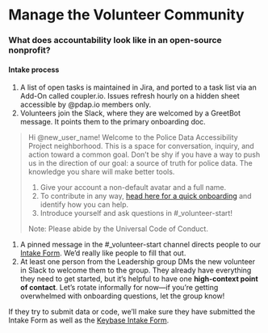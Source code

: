 # Manage the Volunteer Community

### What does accountability look like in an open-source nonprofit?

#### Intake process

1. A list of open tasks is maintained in Jira, and ported to a task list via an Add-On called coupler.io. Issues refresh hourly on a hidden sheet accessible by @pdap.io members only.
2. Volunteers join the Slack, where they are welcomed by a GreetBot message. It points them to the primary onboarding doc.

> Hi @new\_user\_name! Welcome to the Police Data Accessibility Project neighborhood. This is a space for conversation, inquiry, and action toward a common goal. Don’t be shy if you have a way to push us in the direction of our goal: a source of truth for police data. The knowledge you share will make better tools.
>
> 1. Give your account a non-default avatar and a full name.
> 2. To contribute in any way, [head here for a quick onboarding](https://pdap-docs.readthedocs.io/en/latest/index.html) and identify how you can help.
> 3. Introduce yourself and ask questions in \#\_volunteer-start!
>
> Note: Please abide by the Universal Code of Conduct.

1. A pinned message in the \#\_volunteer-start channel directs people to our [Intake Form](https://docs.google.com/forms/d/13HiD4CNTq8DOlwQtbIw2CfSjjDlveBpwxr7LRtcKeIo/edit). We’d really like people to fill that out.
2. At least one person from the Leadership group DMs the new volunteer in Slack to welcome them to the group. They already have everything they need to get started, but it’s helpful to have one **high-context point of contact**. Let’s rotate informally for now—if you’re getting overwhelmed with onboarding questions, let the group know!

If they try to submit data or code, we’ll make sure they have submitted the Intake Form as well as the [Keybase Intake Form](https://drive.google.com/open?id=1wVxuP7n-yqDQ-LKiQWj0uABh7exlLNOl1r7WYz-CiXY).

